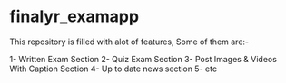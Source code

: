 # finalyr_examapp

This repository is filled with alot of features, Some of them are:-

1- Written Exam Section
2- Quiz Exam Section
3- Post Images & Videos With Caption Section
4- Up to date news section
5- etc
